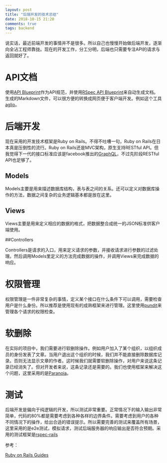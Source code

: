 ```yaml
---
layout: post
title: "后端开发的技术总结"
date: 2018-10-15 21:20
comments: true
tags: backend
---
```


说实话，最近前端开发的事情并不是很多。所以自己也慢慢开始做后端开发，逐渐向全沾工程师靠拢。现在的开发工作，分工分明，后端也只需要专注API的请求与返回就好了。

# API文档

使用[API Blueprint](https://apiblueprint.org/)作为API规范，并使用[RSpec API Blueprint](https://github.com/calderalabs/rspec_api_blueprint)来自动生成文档。
生成的Markdown文件，可以很方便的转换成网页便于客户端开发。例如这个工具[aglio](https://github.com/danielgtaylor/aglio)。


# 后端开发

现在采用的开发技术框架是Ruby on Rails。不得不吐嘈一句，Ruby on Rails在日本真是压倒性的流行。Ruby on Rails还是MVC架构，原生支持RESTful API。但我觉得下一代的接口标准应该是facebook推出的[GraphQL](https://github.com/facebook/graphql)，不过先阶段RESTful API也足够了。

## Models

Models主要是用来描述数据库结构，表与表之间的关系。还可以定义对数据库操作的方法，数据之间复杂的业务逻辑基本都是放在这里。

## Views

Views主要是用来定义相应的数据的格式，把数据整合成统一的JSON标准供客户端使用。

##Controllers

Controllers是请求的入口，用来定义请求的参数，并接收请求进行参数的过滤处理。然后调用Models里定义的方法完成数据的操作，并调用Views来完成数据的响应。

# 权限管理

权限管理是一件非常复杂的事情，定义某个接口在什么条件下可以调用，需要检查用户是什么身份。所以推荐是使用现有的成熟框架来进行管理。这里使用[pundit](https://github.com/varvet/pundit)来管理各个请求的权限检查。

# 软删除

在实际的项目中，我们需要进行软删除操作。例如用户加入了某个组织，以组织成员的身份发表了文章。当用户退出这个组织的时候，我们并不能直接删除数据库记录。否则无法显示文章的作者。这时候我们就需要软删除操作，对用户来说这条记录已经消失了。但对开发者来说，这条记录还是需要的。我们也使用框架来解决这个问题，这里采用的是[Paranoia](https://github.com/rubysherpas/paranoia)。

# 测试

后端开发是偏向于纯逻辑的开发，所以测试非常重要。正常情况下的输入输出非常简单，代码的80%都是需要考虑到各种各样的边界条件。需要考虑到用户的各种不同情况下的操作，给出合适的错误提示。所以需要完善的测试来覆盖所有场景，这里采用的是e2e测试，模拟请求，测试后端服务器的响应输出是否符合预期。采用的测试框架是[rspec-rails](https://github.com/rspec/rspec-rails)


参考：

[Ruby on Rails Guides](https://guides.rubyonrails.org/v5.1/)
